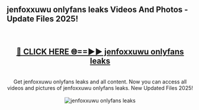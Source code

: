 <h2>jenfoxxuwu onlyfans leaks Videos And Photos - Update Files 2025!</h2>
<br>
<div align="center">
<h2><a href="https://top-ai-tools.click/QrbHav" rel="nofollow">🔴 CLICK HERE 🌐==►► jenfoxxuwu onlyfans leaks</a></h2>
<br>
Get jenfoxxuwu onlyfans leaks and all content. Now you can access all videos and pictures of jenfoxxuwu onlyfans leaks. New Updated Files 2025!
<br>
<br>
<a href="https://top-ai-tools.click/QrbHav" rel="nofollow" data-target="animated-image.originalLink"><img src="https://i.ibb.co.com/WyWwxjT/player-gif2.gif" alt="jenfoxxuwu onlyfans leaks" style="max-width: 100%; display: inline-block;" data-target="animated-image.originalImage"></a>
</div>
<br>